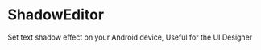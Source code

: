ShadowEditor
============

Set text shadow effect on your Android device, Useful for the UI Designer